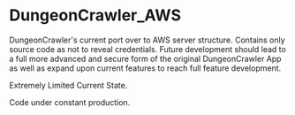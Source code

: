 # DungeonCrawler_AWS
DungeonCrawler's current port over to AWS server structure. Contains only source code as not to reveal credentials.
Future development should lead to a full more advanced and secure form of the original DungeonCrawler App as well as expand upon current features to reach full feature development.

Extremely Limited Current State.

Code under constant production.
